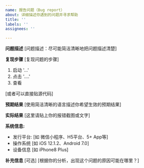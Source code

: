 ```yaml
---
name: 报告问题（Bug report）
about: 详细描述你遇到的问题并寻求帮助
title: ''
labels: ''
assignees: ''

---
```


**问题描述**
[问题描述：尽可能简洁清晰地把问题描述清楚]

**复现步骤**
[复现问题的步骤]
1.  启动 '...'
2. 点击  '....'
3. 查看

[或者可以直接贴源代码]

**预期结果**
[使用简洁清晰的语言描述你希望生效的预期结果]

**实际结果**
[这里请贴上你的报错截图或文字]


**系统信息:**
 - 发行平台: [如 微信小程序、H5平台、5+ App等]
 - 操作系统 [如 iOS 12.1.2、Android 7.0]
 - 设备信息 [如 iPhone8 Plus]


**补充信息**
[可选]
[根据你的分析，出现这个问题的原因可能在哪里？]
